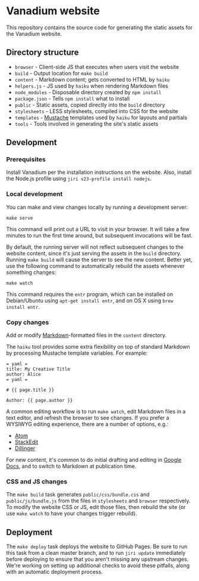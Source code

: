 # Vanadium website

This repository contains the source code for generating the static assets for
the Vanadium website.

## Directory structure

- `browser` - Client-side JS that executes when users visit the website
- `build` - Output location for `make build`
- `content` - Markdown content; gets converted to HTML by `haiku`
- `helpers.js` - JS used by `haiku` when rendering Markdown files
- `node_modules` - Disposable directory created by `npm install`
- `package.json` - Tells `npm install` what to install
- `public` - Static assets, copied directly into the `build` directory
- `stylesheets` - LESS stylesheets, compiled into CSS for the website
- `templates` - [Mustache] templates used by `haiku` for layouts and partials
- `tools` - Tools involved in generating the site's static assets

## Development

### Prerequisites

Install Vanadium per the installation instructions on the website. Also, install
the Node.js profile using `jiri v23-profile install nodejs`.

### Local development

You can make and view changes locally by running a development server:

    make serve

This command will print out a URL to visit in your browser. It will take a few
minutes to run the first time around, but subsequent invocations will be fast.

By default, the running server will not reflect subsequent changes to the
website content, since it's just serving the assets in the `build` directory.
Running `make build` will cause the server to see the new content. Better yet,
use the following command to automatically rebuild the assets whenever something
changes:

    make watch

This command requires the `entr` program, which can be installed on
Debian/Ubuntu using `apt-get install entr`, and on OS X using `brew install
entr`.

### Copy changes

Add or modify [Markdown]-formatted files in the `content` directory.

The `haiku` tool provides some extra flexibility on top of standard Markdown by
processing Mustache template variables. For example:

    = yaml =
    title: My Creative Title
    author: Alice
    = yaml =

    # {{ page.title }}

    Author: {{ page.author }}

A common editing workflow is to run `make watch`, edit Markdown files in a text
editor, and refresh the browser to see changes. If you prefer a WYSIWYG editing
experience, there are a number of options, e.g.:

- [Atom](https://atom.io/)
- [StackEdit](https://stackedit.io/)
- [Dillinger](http://dillinger.io/)

For new content, it's common to do initial drafting and editing in [Google
Docs], and to switch to Markdown at publication time.

### CSS and JS changes

The `make build` task generates `public/css/bundle.css` and
`public/js/bundle.js` from the files in `stylesheets` and `browser`
respectively. To modify the website CSS or JS, edit those files, then rebuild
the site (or use `make watch` to have your changes trigger rebuild).

## Deployment

The `make deploy` task deploys the website to GitHub Pages. Be sure to run this
task from a clean master branch, and to run `jiri update` immediately before
deploying to ensure that you aren't missing any upstream changes. We're working
on setting up additional checks to avoid these pitfalls, along with an automatic
deployment process.

[mustache]: http://mustache.github.io/
[markdown]: https://daringfireball.net/projects/markdown/
[google docs]: https://docs.google.com/
